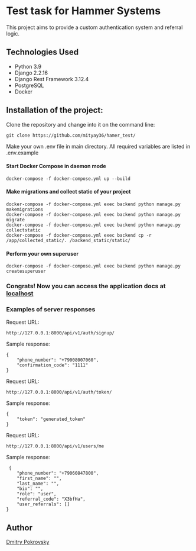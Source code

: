 # Test task for Hammer Systems 

This project aims to provide a custom authentication system and referral logic.
## Technologies Used

- Python 3.9
- Django 2.2.16
- Django Rest Framework 3.12.4
- PostgreSQL
- Docker

## Installation of the project:
Clone the repository and change into it on the command line:

	git clone https://github.com/mityay36/hamer_test/

Make your own .env file in main directory. All required variables are listed in .env.example

#### Start Docker Compose in daemon mode

    docker-compose -f docker-compose.yml up --build

#### Make migrations and collect static of your project
    docker-compose -f docker-compose.yml exec backend python manage.py makemigrations
    docker-compose -f docker-compose.yml exec backend python manage.py migrate
    docker-compose -f docker-compose.yml exec backend python manage.py collectstatic
    docker-compose -f docker-compose.yml exec backend cp -r /app/collected_static/. /backend_static/static/

#### Perform your own superuser
    docker-compose -f docker-compose.yml exec backend python manage.py createsuperuser

### Congrats! Now you can access the application docs at [localhost](http://localhost:8000/api/docs)

### Examples of server responses

Request URL:

	http://127.0.0.1:8000/api/v1/auth/signup/
 
Sample response:

 	{
	    "phone_number": "+79008007060",
	    "confirmation_code": "1111"
	}

Request URL:

 	http://127.0.0.1:8000/api/v1/auth/token/
  
Sample response:

  	{
	    "token": "generated_token"
	}

Request URL:

	http://127.0.0.1:8000/api/v1/users/me
 
Sample response:

	 {
	    "phone_number": "+79060847800",
	    "first_name": "",
	    "last_name": "",
	    "bio": "",
	    "role": "user",
	    "referral_code": "X3bfHa",
	    "user_referrals": []
	}


## Author
[Dmitry Pokrovsky](https://github.com/mityay36)
